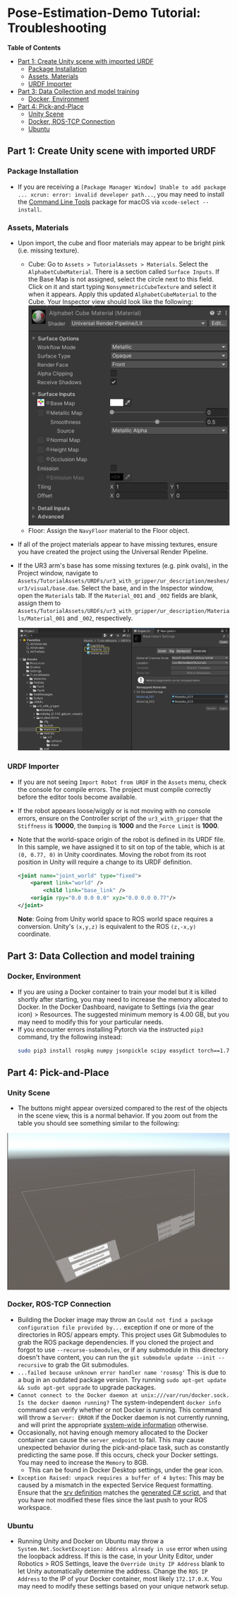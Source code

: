 # Pose-Estimation-Demo Tutorial: Troubleshooting

**Table of Contents**
  - [Part 1: Create Unity scene with imported URDF](#part-1-create-unity-scene-with-imported-urdf)
    - [Package Installation](#package-installation)
    - [Assets, Materials](#assets-materials)
    - [URDF Importer](#urdf-importer)
  - [Part 3: Data Collection and model training](#part-3-data-collection-and-model-training)
    - [Docker, Environment](#docker-environment)
  - [Part 4: Pick-and-Place](#part-4-pick-and-place)
    - [Unity Scene](#unity-scene)
    - [Docker, ROS-TCP Connection](#docker-ros-tcp-connection)
    - [Ubuntu](#ubuntu)

## Part 1: Create Unity scene with imported URDF

### Package Installation
- If you are receiving a `[Package Manager Window] Unable to add package ... xcrun: error: invalid developer path...`, you may need to install the [Command Line Tools](https://developer.apple.com/library/archive/technotes/tn2339/_index.html) package for macOS via `xcode-select --install`.
  
### Assets, Materials
- Upon import, the cube and floor materials may appear to be bright pink (i.e. missing texture).
  - Cube: Go to `Assets > TutorialAssets > Materials`. Select the `AlphabetCubeMaterial`. There is a section called `Surface Inputs`. If the Base Map is not assigned, select the circle next to this field. Click on it and start typing `NonsymmetricCubeTexture` and select it when it appears. Apply this updated `AlphabetCubeMaterial` to the Cube. Your Inspector view should look like the following:
  ![](Images/1_alphabet_material.png)
  - Floor: Assign the `NavyFloor` material to the Floor object.
- If all of the project materials appear to have missing textures, ensure you have created the project using the Universal Render Pipeline.
- If the UR3 arm's base has some missing textures (e.g. pink ovals), in the Project window, navigate to `Assets/TutorialAssets/URDFs/ur3_with_gripper/ur_description/meshes/ur3/visual/base.dae`. Select the base, and in the Inspector window, open the `Materials` tab. If the `Material_001` and `_002` fields are blank, assign them to `Assets/TutorialAssets/URDFs/ur3_with_gripper/ur_description/Materials/Material_001` and `_002`, respectively. 
  
  ![](Images/faq_base_mat.png)

### URDF Importer
- If you are not seeing `Import Robot from URDF` in the `Assets` menu, check the console for compile errors. The project must compile correctly before the editor tools become available. 
- If the robot appears loose/wiggly or is not moving with no console errors, ensure on the Controller script of the `ur3_with_gripper` that the `Stiffness` is **10000**, the `Damping` is **1000** and the `Force Limit` is **1000**. 
- Note that the world-space origin of the robot is defined in its URDF file. In this sample, we have assigned it to sit on top of the table, which is at `(0, 0.77, 0)` in Unity coordinates. Moving the robot from its root position in Unity will require a change to its URDF definition.	

    ```xml	
    <joint name="joint_world" type="fixed">	
        <parent link="world" />	
            <child link="base_link" />	
        <origin rpy="0.0 0.0 0.0" xyz="0.0 0.0 0.77"/>	
    </joint>	
    ```	

  **Note**: Going from Unity world space to ROS world space requires a conversion. Unity's `(x,y,z)` is equivalent to the ROS `(z,-x,y)` coordinate.

## Part 3: Data Collection and model training

### Docker, Environment
- If you are using a Docker container to train your model but it is killed shortly after starting, you may need to increase the memory allocated to Docker. In the Docker Dashboard, navigate to Settings (via the gear icon) > Resources. The suggested minimum memory is 4.00 GB, but you may need to modify this for your particular needs.
- If you encounter errors installing Pytorch via the instructed `pip3` command, try the following instead:
  ```bash 
  sudo pip3 install rospkg numpy jsonpickle scipy easydict torch==1.7.1 torchvision==0.8.2 torchaudio==0.7.2 -f https://download.pytorch.org/whl/torch_stable.html
  ```

## Part 4: Pick-and-Place

### Unity Scene
- The buttons might appear oversized compared to the rest of the objects in the scene view, this is a normal behavior. If you zoom out from the table you should see something similar to the following: 
<p align="center">
<img src="Images/button_error.png" align="center" width=950/>
</p>

### Docker, ROS-TCP Connection
- Building the Docker image may throw an `Could not find a package configuration file provided by...` exception if one or more of the directories in ROS/ appears empty. This project uses Git Submodules to grab the ROS package dependencies. If you cloned the project and forgot to use `--recurse-submodules`, or if any submodule in this directory doesn't have content, you can run the `git submodule update --init --recursive` to grab the Git submodules. 
- `...failed because unknown error handler name 'rosmsg'` This is due to a bug in an outdated package version. Try running `sudo apt-get update && sudo apt-get upgrade` to upgrade packages.
- `Cannot connect to the Docker daemon at unix:///var/run/docker.sock. Is the docker daemon running?` The system-independent `docker info` command can verify whether or not Docker is running. This command will throw a `Server: ERROR` if the Docker daemon is not currently running, and will print the appropriate [system-wide information](https://docs.docker.com/engine/reference/commandline/info/) otherwise. 
- Occasionally, not having enough memory allocated to the Docker container can cause the `server_endpoint` to fail. This may cause unexpected behavior during the pick-and-place task, such as constantly predicting the same pose. If this occurs, check your Docker settings. You may need to increase the `Memory` to 8GB. 
  - This can be found in Docker Desktop settings, under the gear icon. 
- `Exception Raised: unpack requires a buffer of 4 bytes`: This may be caused by a mismatch in the expected Service Request formatting. Ensure that the [srv definition](../ROS/src/ur3_moveit/srv/MoverService.srv) matches the [generated C# script](../PoseEstimationDemoProject/Assets/TutorialAssets/RosMessages/Ur3Moveit/srv/MoverServiceRequest.cs), and that you have not modified these files since the last push to your ROS workspace.

### Ubuntu
- Running Unity and Docker on Ubuntu may throw a `System.Net.SocketException: Address already in use` error when using the loopback address. If this is the case, in your Unity Editor, under Robotics > ROS Settings, leave the `Override Unity IP Address` blank to let Unity automatically determine the address. Change the `ROS IP Address` to the IP of your Docker container, most likely `172.17.0.X`. You may need to modify these settings based on your unique network setup.